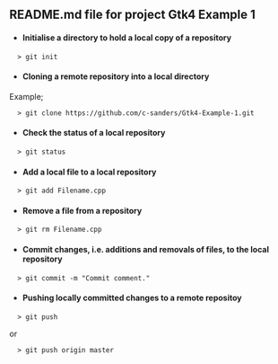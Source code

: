 ## README.md file for project Gtk4 Example 1


* #### Initialise a directory to hold a local copy of a repository
```
  > git init
```

* #### Cloning a remote repository into a local directory
Example;
```
  > git clone https://github.com/c-sanders/Gtk4-Example-1.git
```

* #### Check the status of a local repository
```
  > git status
```

* #### Add a local file to a local repository
```
  > git add Filename.cpp
```

* #### Remove a file from a repository
```
  > git rm Filename.cpp
```

* #### Commit changes, i.e. additions and removals of files, to the local repository
```
  > git commit -m "Commit comment."
```

* #### Pushing locally committed changes to a remote repositoy
```
  > git push
```
or
```
  > git push origin master
```